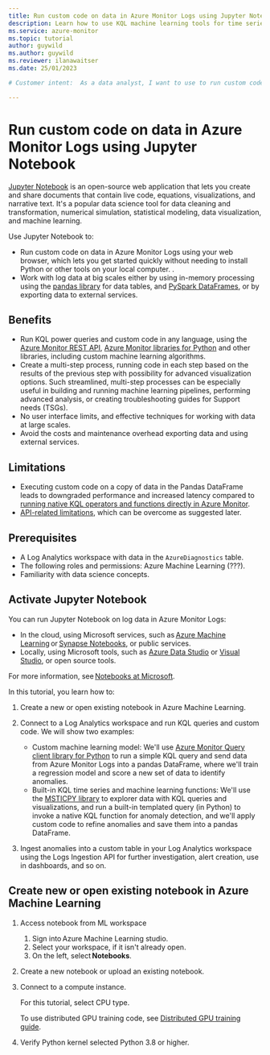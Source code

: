 ```yaml
---
title: Run custom code on data in Azure Monitor Logs using Jupyter Notebook
description: Learn how to use KQL machine learning tools for time series analysis and anomaly detection in Azure Monitor Log Analytics. 
ms.service: azure-monitor
ms.topic: tutorial 
author: guywild
ms.author: guywild
ms.reviewer: ilanawaitser
ms.date: 25/01/2023

# Customer intent:  As a data analyst, I want to use to run custom code on data in Azure Monitor Logs using Jupyter Notebook to gain insights without having to export data outside of Azure Monitor.

---
```

# Run custom code on data in Azure Monitor Logs using Jupyter Notebook
 

[Jupyter Notebook](https://jupyter.org/) is an open-source web application that lets you create and share documents that contain live code, equations, visualizations, and narrative text. It's a popular data science tool for data cleaning and transformation, numerical simulation, statistical modeling, data visualization, and machine learning. 

Use Jupyter Notebook to: 
- Run custom code on data in Azure Monitor Logs using your web browser, which lets you get started quickly without needing to install Python or other tools on your local computer. . 
- Work with log data at big scales either by using in-memory processing using the [pandas library](https://pandas.pydata.org/) for data tables, and [PySpark DataFrames](https://spark.apache.org/docs/latest/api/python/index.html), or by exporting data to external services.  

## Benefits 

- Run KQL power queries and custom code in any language, using the [Azure Monitor REST API](/rest/api/monitor/), [Azure Monitor libraries for Python](/python/api/overview/azure/monitor?view=azure-python) and other libraries, including custom machine learning algorithms. 
- Create a multi-step process, running code in each step based on the results of the previous step with possibility for advanced visualization options. Such streamlined, multi-step processes can be especially useful in building and running machine learning pipelines, performing advanced analysis, or creating troubleshooting guides for Support needs (TSGs). 
- No user interface limits, and effective techniques for working with data at large scales.  
- Avoid the costs and maintenance overhead exporting data and using external services. 

## Limitations 

- Executing custom code on a copy of data in the Pandas DataFrame leads to downgraded performance and increased latency compared to [running native KQL operators and functions directly in Azure Monitor](../logs/kql-machine-learning-azure-monitor). 
- [API-related limitations](/azure/azure-monitor/service-limits#la-query-api), which can be overcome as suggested later. 

## Prerequisites 

- A Log Analytics workspace with data in the `AzureDiagnostics` table. 
- The following roles and permissions: Azure Machine Learning (???). 
- Familiarity with data science concepts.  

## Activate Jupyter Notebook 

You can run Jupyter Notebook on log data in Azure Monitor Logs: 
- In the cloud, using Microsoft services, such as [Azure Machine Learning](/azure/machine-learning/samples-notebooks) or [Synapse Notebooks](/azure/synapse-analytics/spark/apache-spark-notebook-concept), or public services. 
- Locally, using Microsoft tools, such as [Azure Data Studio](/sql/azure-data-studio/notebooks/notebooks-guidance?view=azure-sqldw-latest) or [Visual Studio](https://code.visualstudio.com/docs/datascience/jupyter-notebooks), or open source tools.  

For more information, see [Notebooks at Microsoft](https://visualstudio.microsoft.com/vs/features/notebooks-at-microsoft/).  

In this tutorial, you learn how to: 

1. Create a new or open existing notebook in Azure Machine Learning. 
1. Connect to a Log Analytics workspace and run KQL queries and custom code. We will show two examples: 

    - Custom machine learning model: We'll use [Azure Monitor Query client library for Python](/python/api/overview/azure/monitor-query-readme?view=azure-python) to run a simple KQL query and send data from Azure Monitor Logs into a pandas DataFrame, where we'll train a regression model and score a new set of data to identify anomalies. 
    - Built-in KQL time series and machine learning functions: We'll use the [MSTICPY library](https://msticpy.readthedocs.io/en/latest/) to explorer data with KQL queries and visualizations, and run a built-in templated query (in Python) to invoke a native KQL function for anomaly detection, and we'll apply custom code to refine anomalies and save them into a pandas DataFrame. 

1. Ingest anomalies into a custom table in your Log Analytics workspace using the Logs Ingestion API for further investigation, alert creation, use in dashboards, and so on. 

## Create new or open existing notebook in Azure Machine Learning 

1. Access notebook from ML workspace 

    1. Sign into Azure Machine Learning studio.
    1. Select your workspace, if it isn't already open.    
    1. On the left, select **Notebooks**. 

1. Create a new notebook or upload an existing notebook.  
1. Connect to a compute instance.  
    
    For this tutorial, select CPU type. 
    
    To use distributed GPU training code, see [Distributed GPU training guide](azure/machine-learning/v1/how-to-train-distributed-gpu). 
 
1. Verify Python kernel selected Python 3.8 or higher. 


 

 